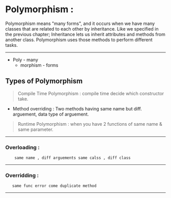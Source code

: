 # Polymorphism : 
Polymorphism means "many forms", and it occurs when we have many classes that are related to each other by inheritance. Like we specified in the previous chapter; Inheritance lets us inherit attributes and methods from another class. Polymorphism uses those methods to perform different tasks.
***
  * Poly - many 
     *  morphism - forms 
 ## Types of Polymorphism 
 > Compile Time Polymorphism : compile time decide which constructor take.
   - Method overriding :  Two methods having same name but diff. arguement, data type of arguement. 

> Runtime Polymorphism : when you have 2 functions of same name & same parameter.

---

### Overloading : 
        same name , diff arguements same calss , diff class
---

### Overridding : 
       same func error come duplicate method
---